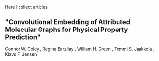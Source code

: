 Here I collect articles 

## "Convolutional Embedding of Attributed Molecular Graphs for Physical Property Prediction"
 Connor W. Coley , Regina Barzilay , William H. Green , Tommi S. Jaakkola , Klavs F. Jensen
